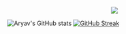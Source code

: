  <p align="center">
 <a href="https://github.com/DenverCoder1/readme-typing-svg"><img src="https://readme-typing-svg.herokuapp.com/?lines=Hey%20,%20I%20am%20Aryav%20!;&font=Fira%20Code&center=true&width=440&height=45&color=f75c7e&vCenter=true&size=22"></a>
</p>


![Aryav's GitHub stats](https://github-readme-stats.vercel.app/api?username=aryav-v&show_icons=true&count_private=true&theme=gotham) [![GitHub Streak](https://github-readme-streak-stats.herokuapp.com/?user=aryav-v&theme=tokyonight_duo&hide_border=true)](https://git.io/streak-stats)


<!--START_SECTION:waka-->
<!--END_SECTION:waka-->


 
